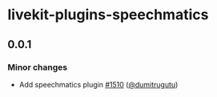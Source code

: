 # livekit-plugins-speechmatics

## 0.0.1

### Minor changes

- Add speechmatics plugin [#1510](https://github.com/livekit/agents/pull/1510) ([@dumitrugutu](https://github.com/dumitrugutu))